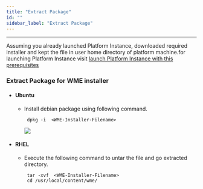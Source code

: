 ```yaml
---
title: "Extract Package"
id: ""
sidebar_label: "Extract Package"
---
```

---
 Assuming you already launched Platform Instance, downloaded required installer and kept the file in user home directory of platform machine.for launching Platform Instance visit [launch Platform Instance with this prerequisites](wme-prerequisites.md)

### Extract Package for WME installer

- #### Ubuntu 
  - Install debian package using following command.
    ```
     dpkg -i  <WME-Installer-Filename>
     ```
    [![](/learn/assets/wme-setup/download-and-extract-package.jpg)](/learn/assets/wme-setup/download-and-extract-package.jpg)


- #### RHEL
  - Execute the following command to untar the file and go extracted directory.
    ```
     tar -xvf  <WME-Installer-Filename>
     cd /usr/local/content/wme/
     ```
